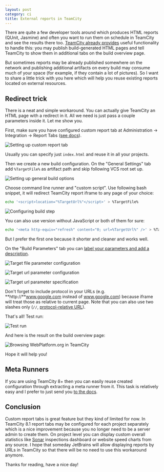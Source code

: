 ```yaml
---
layout: post
category: ci
title: External reports in TeamCity
---
```


There are quite a few developer tools around which produces HTML reports (QUnit, Jasmine) and
often you want to run them on schedule in TeamCity and see the results there too.
[TeamCity already provides][custom-reports] useful functionality to handle this: you may publish build-generated HTML pages and
tell TeamCity to show them in additional tabs on the build overview page.

But sometimes reports may be already published somewhere on the network and publishing additional artifacts on
every build may consume much of your space (for example, if they contain a lot of pictures).
So I want to share a little trick with you here which will help you reuse existing reports located on external resources.

## Redirect trick
There is a neat and simple workaround.
You can actually give TeamCity an HTML page with a redirect in it.
All we need is just pass a couple parameters inside it.
Let me show you.

First, make sure you have configured custom report tab at Administration &rarr; Integration &rarr; Report Tabs ([see docs][custom-reports]).

![Setting up custom report tab][report]

Usually you can specify just `index.html` and reuse it in all your projects.

Then we create a new build configuration.
On the "General Settings" tab add `%TargetFile%` as artifact path and skip following VCS root set up.

![Setting up general build options][general]

Choose command line runner and "custom script".
Use following bash snippet, it will redirect TeamCity report iframe to any page of your choice:

```sh
echo '<script>location="%TargetUrl%"</script>' > %TargetFile%
```

![Configuring build step](/assets/teamcity-iframe/step.png)

You can also use version without JavaScript or both of them for sure:

```sh
echo '<meta http-equiv="refresh" content="0; url=%TargetUrl%" />' > %TargetFile%
```

But I prefer the first one because it shorter and cleaner and works well.

On the "Build Parameters" tab you can [label your parameters and add a description][params].

![Target file parameter configuration][file-param]

![Target url parameter configuration][url-param]

![Target url parameter specification][url-spec]

Don't forget to include protocol in your URLs (e.g. **http://**www.google.com instead of www.google.com)
because iframe will treat those as relative to current page.
Note that you can also use two slashes only (`//`, [protocol-relative URL][protocol]).

That's all! Test run:

![Test run][run]

And here is the result on the build overview page:

![Browsing WebPlatform.org in TeamCity][result]

Hope it will help you!

## Meta Runners
If you are using TeamCity 8+ then you can easily reuse created configuration through extracting a meta runner from it.
This task is relatively easy and I prefer to just send you [to the docs][meta-runner].

## Conclusion
Custom report tabs is great feature but they kind of limited for now.
In TeamCity 8.1 report tabs may be configured for each project separately which is a nice improvement because
you no longer need to be a server admin to create them.
On project level you can display custom overall statistics like [Sonar][sonar] inspections dashboard or website speed charts from any source.
I hope that someday JetBrains will allow displaying reports by URLs in TeamCity so that there will be no need to use this workaround anymore.

Thanks for reading, have a nice day!

[custom-reports]: http://confluence.jetbrains.com/display/TCD8/Including+Third-Party+Reports+in+the+Build+Results
[params]: http://confluence.jetbrains.com/display/TCD8/Typed+Parameters
[meta-runner]: http://confluence.jetbrains.com/display/TCD8/Working+with+Meta-Runner
[protocol]: http://www.paulirish.com/2010/the-protocol-relative-url/
[sonar]: http://www.sonarsource.com/

[report]: /assets/teamcity-iframe/report.png
[general]: /assets/teamcity-iframe/general.png
[file-param]: /assets/teamcity-iframe/file-param.png
[url-param]: /assets/teamcity-iframe/url-param.png
[url-spec]: /assets/teamcity-iframe/url-param-spec.png
[run]: /assets/teamcity-iframe/run.png
[result]: /assets/teamcity-iframe/result.png

